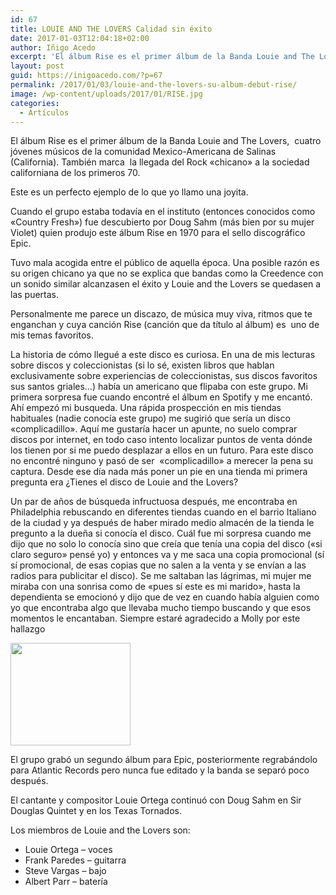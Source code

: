 ```yaml
---
id: 67
title: LOUIE AND THE LOVERS Calidad sin éxito
date: 2017-01-03T12:04:18+02:00
author: Iñigo Acedo
excerpt: 'El álbum Rise es el primer álbum de la Banda Louie and The Lovers,  cuatro jóvenes músicos de la comunidad Mexico-Americana de Salinas (California)'
layout: post
guid: https://inigoacedo.com/?p=67
permalink: /2017/01/03/louie-and-the-lovers-su-album-debut-rise/
image: /wp-content/uploads/2017/01/RISE.jpg
categories:
  - Artículos
---
```

El álbum Rise es el primer álbum de la Banda Louie and The Lovers,  cuatro jóvenes músicos de la comunidad Mexico-Americana de Salinas (California). También marca  la llegada del Rock &#171;chicano&#187; a la sociedad californiana de los primeros 70.

<!--more-->

Este es un perfecto ejemplo de lo que yo llamo una joyita.

Cuando el grupo estaba todavía en el instituto (entonces conocidos como &#171;Country Fresh&#187;) fue descubierto por Doug Sahm (más bien por su mujer Violet) quien produjo este álbum Rise en 1970 para el sello discográfico Epic.

Tuvo mala acogida entre el público de aquella época. Una posible razón es su origen chicano ya que no se explica que bandas como la Creedence con un sonido similar alcanzasen el éxito y Louie and the Lovers se quedasen a las puertas.

Personalmente me parece un discazo, de música muy viva, ritmos que te enganchan y cuya canción Rise (canción que da título al álbum) es  uno de mis temas favoritos.

La historia de cómo llegué a este disco es curiosa. En una de mis lecturas sobre discos y coleccionistas (si lo sé, existen libros que hablan exclusivamente sobre experiencias de coleccionistas, sus discos favoritos sus santos griales&#8230;) había un americano que flipaba con este grupo. Mi primera sorpresa fue cuando encontré el álbum en Spotify y me encantó. Ahí empezó mi busqueda. Una rápida prospección en mis tiendas habituales (nadie conocía este grupo) me sugirió que sería un disco &#171;complicadillo&#187;. Aquí me gustaría hacer un apunte, no suelo comprar discos por internet, en todo caso intento localizar puntos de venta dónde los tienen por si me puedo desplazar a ellos en un futuro. Para este disco no encontré ninguno y pasó de ser  &#171;complicadillo&#187; a merecer la pena su captura. Desde ese día nada más poner un pie en una tienda mi primera pregunta era ¿Tienes el disco de Louie and the Lovers?

Un par de años de búsqueda infructuosa después, me encontraba en Philadelphia rebuscando en diferentes tiendas cuando en el barrio Italiano de la ciudad y ya después de haber mirado medio almacén de la tienda le pregunto a la dueña si conocía el disco. Cuál fue mi sorpresa cuando me dijo que no solo lo conocía sino que creía que tenía una copia del disco (&#171;si claro seguro&#187; pensé yo) y entonces va y me saca una copia promocional (sí sí promocional, de esas copias que no salen a la venta y se envían a las radios para publicitar el disco). Se me saltaban las lágrimas, mi mujer me miraba con una sonrisa como de &#171;pues sí este es mi marido&#187;, hasta la dependienta se emocionó y dijo que de vez en cuando había alguien como yo que encontraba algo que llevaba mucho tiempo buscando y que esos momentos le encantaban. Siempre estaré agradecido a Molly por este hallazgo

[<img class="alignnone size-full wp-image-69" src="https://inigoacedo.com/wp-content/uploads/2017/01/ScreenHunter_3.bmp" alt="" width="192" height="164" />](https://inigoacedo.com/wp-content/uploads/2017/01/ScreenHunter_3.bmp)

El grupo grabó un segundo álbum para Epic, posteriormente regrabándolo para Atlantic Records pero nunca fue editado y la banda se separó poco después.

El cantante y compositor Louie Ortega continuó con Doug Sahm en Sir Douglas Quintet y en los Texas Tornados.

Los miembros de Louie and the Lovers son:

  * Louie Ortega &#8211; voces
  * Frank Paredes &#8211; guitarra
  * Steve Vargas &#8211; bajo
  * Albert Parr &#8211; batería

&nbsp;